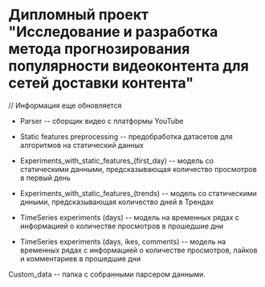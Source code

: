 # Дипломный проект "Исследование и разработка метода прогнозирования популярности видеоконтента для сетей доставки контента"

// Информация еще обновляется

* Parser -- сборщик видео с платформы YouTube

* Static features preprocessing -- предобработка датасетов для алгоритмов на статический данных

* Experiments_with_static_features_(first_day) -- модель со статическими данными, предсказывающая количество просмотров в первый день

* Experiments_with_static_features_(trends) -- модель со статическими днными, предсказывающая количество дней в Трендах

* TimeSeries experiments (days) -- модель на временных рядах с информацией о количестве просмотров в прошедшие дни

* TimeSeries experiments (days, ikes, comments) -- модель на временных рядах с информацией о количестве просмотров, лайков и комментариев в прошедшие дни


Custom_data -- папка с собранными парсером данными.

